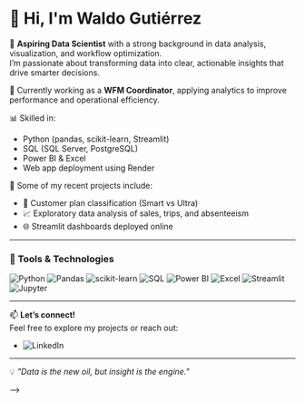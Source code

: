 <!-- Perfil README de Waldo Gutiérrez -->

# 👋 Hi, I'm Waldo Gutiérrez

🔎 **Aspiring Data Scientist** with a strong background in data analysis, visualization, and workflow optimization.  
I’m passionate about transforming data into clear, actionable insights that drive smarter decisions.

💼 Currently working as a **WFM Coordinator**, applying analytics to improve performance and operational efficiency.

📊 Skilled in:
- Python (pandas, scikit-learn, Streamlit)
- SQL (SQL Server, PostgreSQL)
- Power BI & Excel
- Web app deployment using Render

🚀 Some of my recent projects include:
- 📱 Customer plan classification (Smart vs Ultra)
- 📈 Exploratory data analysis of sales, trips, and absenteeism
- 🌐 Streamlit dashboards deployed online

---

### 🚀 Tools & Technologies

![Python](https://img.shields.io/badge/Python-3670A0?style=for-the-badge&logo=python&logoColor=fff)
![Pandas](https://img.shields.io/badge/Pandas-150458?style=for-the-badge&logo=pandas&logoColor=white)
![scikit-learn](https://img.shields.io/badge/scikit--learn-F7931E?style=for-the-badge&logo=scikit-learn&logoColor=white)
![SQL](https://img.shields.io/badge/SQL-336791?style=for-the-badge&logo=postgresql&logoColor=white)
![Power BI](https://img.shields.io/badge/PowerBI-F2C811?style=for-the-badge&logo=powerbi&logoColor=black)
![Excel](https://img.shields.io/badge/Excel-217346?style=for-the-badge&logo=microsoft-excel&logoColor=white)
![Streamlit](https://img.shields.io/badge/Streamlit-FF4B4B?style=for-the-badge&logo=streamlit&logoColor=white)
![Jupyter](https://img.shields.io/badge/Jupyter-F37626?style=for-the-badge&logo=jupyter&logoColor=white)

---

📫 **Let’s connect!**  
Feel free to explore my projects or reach out:

- ![LinkedIn]([https://www.linkedin.com/in/waldo-a-gutierrez/])

---

💡 *"Data is the new oil, but insight is the engine."*

-->
